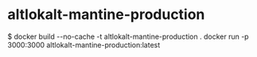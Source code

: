# altlokalt-mantine-production
$ docker build --no-cache -t altlokalt-mantine-production  .
docker run -p 3000:3000 altlokalt-mantine-production:latest
